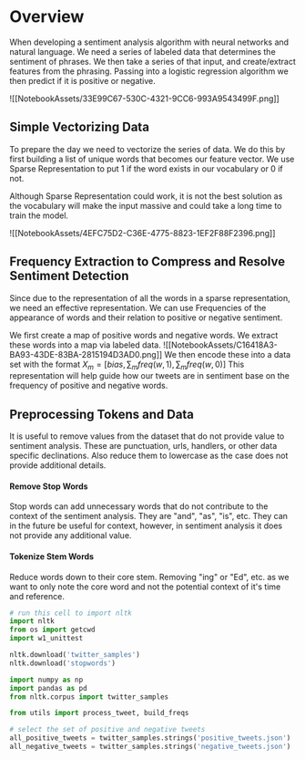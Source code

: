 # Overview
When developing a sentiment analysis algorithm with neural networks and natural language. We need a series of labeled data that determines the sentiment of phrases. We then take a series of that input, and create/extract features from the phrasing. Passing into a logistic regression algorithm we then predict if it is positive or negative.

![[NotebookAssets/33E99C67-530C-4321-9CC6-993A9543499F.png]]

## Simple Vectorizing Data
To prepare the day we need to vectorize the series of data. We do this by first building a list of unique words that becomes our feature vector. We use Sparse Representation to put 1 if the word exists in our vocabulary or 0 if not.

Although Sparse Representation could work, it is not the best solution as the vocabulary will make the input massive and could take a long time to train the model.

![[NotebookAssets/4EFC75D2-C36E-4775-8823-1EF2F88F2396.png]]

## Frequency Extraction to Compress and Resolve Sentiment Detection
Since due to the representation of all the words in a sparse representation, we need an effective representation. We can use Frequencies of the appearance of words and their relation to positive or negative sentiment. 

We first create a map of positive words and negative words. We extract these words into a map via labeled data.
![[NotebookAssets/C16418A3-BA93-43DE-83BA-2815194D3AD0.png]]
We then encode these into a data set with the format $X_m = [bias, \sum_{m}freq(w,1), \sum_{m}freq(w,0)]$
This representation will help guide how our tweets are in sentiment base on the frequency of positive and negative words.

## Preprocessing Tokens and Data
It is useful to remove values from the dataset that do not provide value to sentiment analysis. These are punctuation, urls, handlers, or other data specific declinations. Also reduce them to lowercase as the case does not provide additional details.

#### Remove Stop Words
Stop words can add unnecessary words that do not contribute to the context of the sentiment analysis. They are "and", "as", "is", etc. They can in the future be useful for context, however, in sentiment analysis it does not provide any additional value.

#### Tokenize Stem Words
Reduce words down to their core stem. Removing "ing" or "Ed", etc. as we want to only note the core word and not the potential context of it's time and reference.

```python
# run this cell to import nltk
import nltk
from os import getcwd
import w1_unittest

nltk.download('twitter_samples')
nltk.download('stopwords')

import numpy as np
import pandas as pd
from nltk.corpus import twitter_samples 

from utils import process_tweet, build_freqs

# select the set of positive and negative tweets
all_positive_tweets = twitter_samples.strings('positive_tweets.json')
all_negative_tweets = twitter_samples.strings('negative_tweets.json')


```